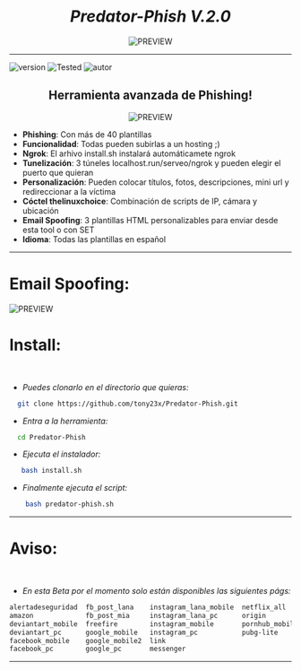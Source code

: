 <h1 align="center"> <i> Predator-Phish V.2.0 </i> </h1>
<p align="center">
  <img src="https://user-images.githubusercontent.com/55555800/93633798-26964300-f9b5-11ea-9b7b-db5f740d4a6a.gif" alt="PREVIEW">
</p>
<hr>

![version]
![Tested]
![autor]

<h2 align="center"> Herramienta avanzada de Phishing! </h3>

<p align="center">
  <img src="https://user-images.githubusercontent.com/55555800/93633128-fa42ec80-f9dd-11ea-9307-1d4ccbbd0a6f.png" alt="PREVIEW">
</p>

 * <b>Phishing</b>: Con más de 40 plantillas
 * <b>Funcionalidad</b>: Todas pueden subirlas a un hosting ;)
 * <b>Ngrok</b>: El arhivo install.sh instalará automáticamete ngrok 
 * <b>Tunelización</b>: 3 túneles localhost.run/serveo/ngrok y pueden elegir el puerto que quieran
 * <b>Personalización</b>: Pueden colocar títulos, fotos, descripciones, mini url y redireccionar a la víctima
 * <b>Cóctel thelinuxchoice</b>: Combinación de scripts de IP, cámara y ubicación 
 * <b>Email Spoofing</b>: 3 plantillas HTML personalizables para enviar desde esta tool o con SET
 * <b>Idioma</b>: Todas las plantillas en español
  
<hr>

# Email Spoofing:
<img src="https://user-images.githubusercontent.com/55555800/93633155-06c74500-f9de-11ea-9ad9-b72847440a4e.png" alt="PREVIEW">

# Install:
<br>

* _Puedes clonarlo en el directorio que quieras:_

```sh
  git clone https://github.com/tony23x/Predator-Phish.git
```

* _Entra a la herramienta:_
```sh
  cd Predator-Phish
```
* _Ejecuta el instalador:_
```sh
   bash install.sh
```

* _Finalmente ejecuta el script:_

```sh
    bash predator-phish.sh
```
<hr>

# Aviso: 
<br>

* _En esta Beta por el momento solo están disponibles las siguientes págs:_

```sh
alertadeseguridad  fb_post_lana    instagram_lana_mobile  netflix_all
amazon             fb_post_mia     instagram_lana_pc      origin
deviantart_mobile  freefire        instagram_mobile       pornhub_mobile
deviantart_pc      google_mobile   instagram_pc           pubg-lite
facebook_mobile    google_mobile2  link
facebook_pc        google_pc       messenger
```


---

<!-- MarkDown Links & Images -->
[version]: https://img.shields.io/badge/Versi%C3%B3n-BETA%3A%20V.2.0-orange
[tested]: https://img.shields.io/badge/Probado-Kali%20Linux%20%7C%20Userland%20%7C%20Termux-blue
[autor]: https://img.shields.io/badge/Author-%40Th3__Pr3dat0r-green




